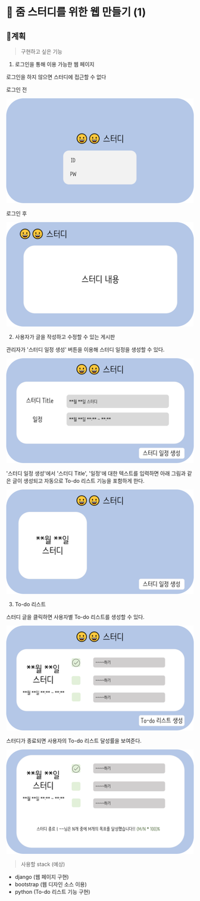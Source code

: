 # 💢 줌 스터디를 위한 웹 만들기 (1)

## 🥴계획


> 구현하고 싶은 기능

1. 로그인을 통해 이용 가능한 웹 페이지

로그인을 하지 않으면 스터디에 접근할 수 없다

로그인 전


![로그인 전](https://github.com/smartwolder/smartwolder.github.io/blob/main/_posts/_images/211109_1.png?raw=true)

로그인 후


![로그인 후](https://github.com/smartwolder/smartwolder.github.io/blob/main/_posts/_images/211109_2.png?raw=true)

2. 사용자가 글을 작성하고 수정할 수 있는 게시판

관리자가 '스터디 일정 생성' 버튼을 이용해 스터디 일정을 생성할 수 있다.


![스터디 일정 생성](https://github.com/smartwolder/smartwolder.github.io/blob/main/_posts/_images/211109_3.png?raw=true)


'스터디 일정 생성'에서 '스터디 Title', '일정'에 대한 텍스트를 입력하면 아래 그림과 같은 글이 생성되고 자동으로 To-do 리스트 기능을 포함하게 한다.

![스터디 일정 글](https://github.com/smartwolder/smartwolder.github.io/blob/main/_posts/_images/211109_4.png?raw=true)

3. To-do 리스트

스터디 글을 클릭하면 사용자별 To-do 리스트를 생성할 수 있다.

![To-do 리스트 생성](https://github.com/smartwolder/smartwolder.github.io/blob/main/_posts/_images/211109_5.png?raw=true)

스터디가 종료되면 사용자의 To-do 리스트 달성률을 보여준다.

![스터디 종료 후 To-do 리스트](https://github.com/smartwolder/smartwolder.github.io/blob/main/_posts/_images/211109_6.png?raw=true)

> 사용할 stack (예상)

* django (웹 페이지 구현)
* bootstrap (웹 디자인 소스 이용)
* python (To-do 리스트 기능 구현)